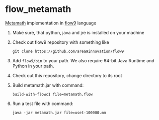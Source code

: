 # flow_metamath
[Metamath](http://us.metamath.org/) implementation in [flow9](https://github.com/area9innovation/flow9) language

1.  Make sure, that python, java and jre is installed on your machine

2.  Check out flow9 repository with something like

	    git clone https://github.com/area9innovation/flow9

3.  Add `flow9/bin` to your path. We also require 64-bit Java Runtime and Python in your path.

4.  Check out this repository, change directory to its root

5. Build metamath.jar with command:

    `build-with-flowc1 file=metamath.flow`

6. Run a test file with command:

    `java -jar metamath.jar file=uset-100000.mm`

